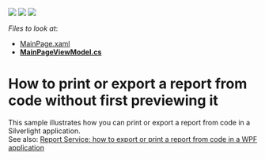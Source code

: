 <!-- default badges list -->
![](https://img.shields.io/endpoint?url=https://codecentral.devexpress.com/api/v1/VersionRange/128602494/13.1.4%2B)
[![](https://img.shields.io/badge/Open_in_DevExpress_Support_Center-FF7200?style=flat-square&logo=DevExpress&logoColor=white)](https://supportcenter.devexpress.com/ticket/details/E3422)
[![](https://img.shields.io/badge/📖_How_to_use_DevExpress_Examples-e9f6fc?style=flat-square)](https://docs.devexpress.com/GeneralInformation/403183)
<!-- default badges end -->
<!-- default file list -->
*Files to look at*:

* [MainPage.xaml](./CS/E3422/MainPage.xaml)
* **[MainPageViewModel.cs](./CS/E3422/MainPageViewModel.cs)**
<!-- default file list end -->
# How to print or export a report from code without first previewing it


<p>This sample illustrates how you can print or export a report from code in a Silverlight application.<br />See also: <a href="https://www.devexpress.com/Support/Center/p/T148944">Report Service: how to export or print a report from code in a WPF application</a></p>

<br/>


